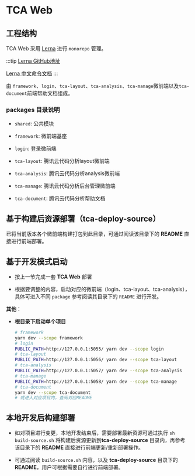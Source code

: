 # TCA Web

## 工程结构

TCA Web 采用 [Lerna](https://www.lernajs.cn/) 进行 `monorepo` 管理。

:::tip
[Lerna GitHub地址](https://github.com/lerna/lerna)

[Lerna 中文命令文档](http://www.febeacon.com/lerna-docs-zh-cn/)
:::

由 `framework`、`login`、`tca-layout`、`tca-analysis`、`tca-manage`微前端以及`tca-document`前端帮助文档组成。

### packages 目录说明

- `shared`: 公共模块

- `framework`: 微前端基座

- `login`: 登录微前端

- `tca-layout`: 腾讯云代码分析layout微前端

- `tca-analysis`: 腾讯云代码分析analysis微前端

- `tca-manage`: 腾讯云代码分析后台管理微前端

- `tca-document`: 腾讯云代码分析帮助文档

## 基于构建后资源部署（tca-deploy-source）

已将当前版本各个微前端构建打包到此目录，可通过阅读该目录下的 **README** 直接进行前端部署。

## 基于开发模式启动

- 按上一节完成一套 **TCA Web** 部署

- 根据要调整的内容，启动对应的微前端（login、tca-layout、tca-analysis），具体可进入不同 `package` 参考阅读其目录下的 `README` 进行开发。

**其他**：

- **根目录下启动单个项目**

  ```bash
  # framework
  yarn dev --scope framework
  # login
  PUBLIC_PATH=http://127.0.0.1:5055/ yarn dev --scope login
  # tca-layout
  PUBLIC_PATH=http://127.0.0.1:5056/ yarn dev --scope tca-layout
  # tca-analysis
  PUBLIC_PATH=http://127.0.0.1:5057/ yarn dev --scope tca-analysis
  # tca-manage
  PUBLIC_PATH=http://127.0.0.1:5058/ yarn dev --scope tca-manage
  # tca-document
  yarn dev --scope tca-document
  # 或进入对应项目内，查阅对应README
  ```

## 本地开发后构建部署

- 如对项目进行变更，本地开发结束后，需要部署最新资源可通过执行 `sh build-source.sh` 将构建后资源更新到**tca-deploy-source** 目录内，再参考该目录下的 **README** 直接进行前端更新/重新部署操作。

- 可通过阅读 `build-source.sh` 内容，以及 **tca-deploy-source** 目录下的 **README**，用户可根据需要自行进行前端部署。
